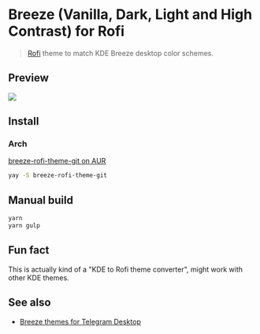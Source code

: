 # Breeze (Vanilla, Dark, Light and High Contrast) for Rofi
> [Rofi](https://github.com/davatorium/rofi) theme to match KDE Breeze desktop color schemes.

## Preview

![](https://i.imgur.com/2sy70jO.png)

## Install

### Arch

[breeze-rofi-theme-git on AUR](https://aur.archlinux.org/packages/breeze-rofi-theme-git)

```bash
yay -S breeze-rofi-theme-git
```

## Manual build

```bash
yarn
yarn gulp
```

## Fun fact

This is actually kind of a "KDE to Rofi theme converter", might work with other KDE themes.

## See also

* [Breeze themes for Telegram Desktop](https://github.com/futpib/breeze-tdesktop-theme)
